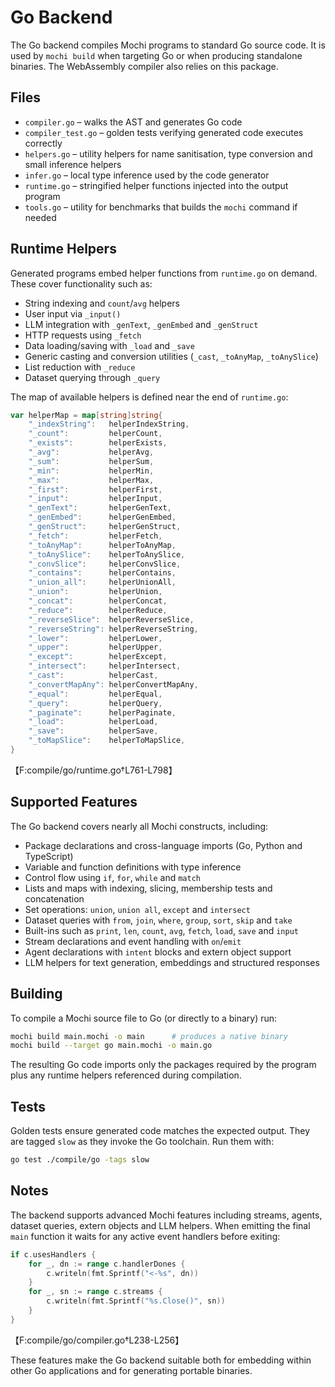 # Go Backend

The Go backend compiles Mochi programs to standard Go source code. It is used by
`mochi build` when targeting Go or when producing standalone binaries. The WebAssembly
compiler also relies on this package.

## Files

- `compiler.go` – walks the AST and generates Go code
- `compiler_test.go` – golden tests verifying generated code executes correctly
- `helpers.go` – utility helpers for name sanitisation, type conversion and small
  inference helpers
- `infer.go` – local type inference used by the code generator
- `runtime.go` – stringified helper functions injected into the output program
- `tools.go` – utility for benchmarks that builds the `mochi` command if needed

## Runtime Helpers

Generated programs embed helper functions from `runtime.go` on demand. These
cover functionality such as:

- String indexing and `count`/`avg` helpers
- User input via `_input()`
- LLM integration with `_genText`, `_genEmbed` and `_genStruct`
- HTTP requests using `_fetch`
- Data loading/saving with `_load` and `_save`
- Generic casting and conversion utilities (`_cast`, `_toAnyMap`, `_toAnySlice`)
- List reduction with `_reduce`
- Dataset querying through `_query`

The map of available helpers is defined near the end of `runtime.go`:

```go
var helperMap = map[string]string{
    "_indexString":   helperIndexString,
    "_count":         helperCount,
    "_exists":        helperExists,
    "_avg":           helperAvg,
    "_sum":           helperSum,
    "_min":           helperMin,
    "_max":           helperMax,
    "_first":         helperFirst,
    "_input":         helperInput,
    "_genText":       helperGenText,
    "_genEmbed":      helperGenEmbed,
    "_genStruct":     helperGenStruct,
    "_fetch":         helperFetch,
    "_toAnyMap":      helperToAnyMap,
    "_toAnySlice":    helperToAnySlice,
    "_convSlice":     helperConvSlice,
    "_contains":      helperContains,
    "_union_all":     helperUnionAll,
    "_union":         helperUnion,
    "_concat":        helperConcat,
    "_reduce":        helperReduce,
    "_reverseSlice":  helperReverseSlice,
    "_reverseString": helperReverseString,
    "_lower":         helperLower,
    "_upper":         helperUpper,
    "_except":        helperExcept,
    "_intersect":     helperIntersect,
    "_cast":          helperCast,
    "_convertMapAny": helperConvertMapAny,
    "_equal":         helperEqual,
    "_query":         helperQuery,
    "_paginate":      helperPaginate,
    "_load":          helperLoad,
    "_save":          helperSave,
    "_toMapSlice":    helperToMapSlice,
}
```
【F:compile/go/runtime.go†L761-L798】

## Supported Features

The Go backend covers nearly all Mochi constructs, including:

- Package declarations and cross-language imports (Go, Python and TypeScript)
- Variable and function definitions with type inference
- Control flow using `if`, `for`, `while` and `match`
- Lists and maps with indexing, slicing, membership tests and concatenation
- Set operations: `union`, `union all`, `except` and `intersect`
- Dataset queries with `from`, `join`, `where`, `group`, `sort`, `skip` and `take`
- Built-ins such as `print`, `len`, `count`, `avg`, `fetch`, `load`, `save` and `input`
- Stream declarations and event handling with `on`/`emit`
- Agent declarations with `intent` blocks and extern object support
- LLM helpers for text generation, embeddings and structured responses

## Building

To compile a Mochi source file to Go (or directly to a binary) run:

```bash
mochi build main.mochi -o main      # produces a native binary
mochi build --target go main.mochi -o main.go
```

The resulting Go code imports only the packages required by the program plus any
runtime helpers referenced during compilation.

## Tests

Golden tests ensure generated code matches the expected output. They are tagged
`slow` as they invoke the Go toolchain. Run them with:

```bash
go test ./compile/go -tags slow
```

## Notes

The backend supports advanced Mochi features including streams, agents, dataset
queries, extern objects and LLM helpers. When emitting the final `main` function
it waits for any active event handlers before exiting:

```go
if c.usesHandlers {
    for _, dn := range c.handlerDones {
        c.writeln(fmt.Sprintf("<-%s", dn))
    }
    for _, sn := range c.streams {
        c.writeln(fmt.Sprintf("%s.Close()", sn))
    }
}
```
【F:compile/go/compiler.go†L238-L256】

These features make the Go backend suitable both for embedding within other Go
applications and for generating portable binaries.
